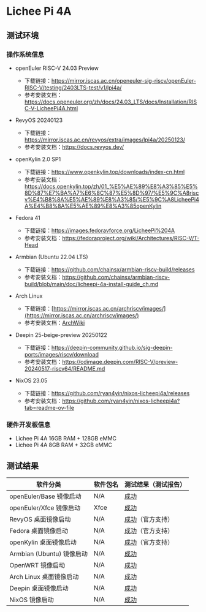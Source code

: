 # Lichee Pi 4A

## 测试环境

### 操作系统信息

- openEuler RISC-V 24.03 Preview
    - 下载链接：https://mirror.iscas.ac.cn/openeuler-sig-riscv/openEuler-RISC-V/testing/2403LTS-test/v1/lpi4a/
    - 参考安装文档：https://docs.openeuler.org/zh/docs/24.03_LTS/docs/Installation/RISC-V-LicheePi4A.html
- RevyOS 20240123
    - 下载链接：https://mirror.iscas.ac.cn/revyos/extra/images/lpi4a/20250123/
    - 参考安装文档：https://docs.revyos.dev/
- openKylin 2.0 SP1
    - 下载链接：https://www.openkylin.top/downloads/index-cn.html
    - 参考安装文档：https://docs.openkylin.top/zh/01_%E5%AE%89%E8%A3%85%E5%8D%87%E7%BA%A7%E6%8C%87%E5%8D%97/%E5%9C%A8riscv%E4%B8%8A%E5%AE%89%E8%A3%85/%E5%9C%A8LicheePi4A%E4%B8%8A%E5%AE%89%E8%A3%85openKylin
- Fedora 41
  - 下载链接：https://images.fedoravforce.org/LicheePi%204A
  - 参考安装文档：https://fedoraproject.org/wiki/Architectures/RISC-V/T-Head
- Armbian (Ubuntu 22.04 LTS)
    - 下载链接：https://github.com/chainsx/armbian-riscv-build/releases
    - 参考安装文档：https://github.com/chainsx/armbian-riscv-build/blob/main/doc/licheepi-4a-install-guide_ch.md
- Arch Linux
    - 下载链接：[https://mirror.iscas.ac.cn/archriscv/images/](https://mirror.iscas.ac.cn/archriscv/images/)
    - 参考安装文档：[ArchWiki](https://wiki.archlinux.org/title/General_recommendations)
- Deepin 25-beige-preview 20250122
    - 下载链接：https://deepin-community.github.io/sig-deepin-ports/images/riscv/download
    - 参考安装文档：https://cdimage.deepin.com/RISC-V/preview-20240517-riscv64/README.md
    
- NixOS 23.05
    - 下载链接：https://github.com/ryan4yin/nixos-licheepi4a/releases
    - 参考安装文档：https://github.com/ryan4yin/nixos-licheepi4a?tab=readme-ov-file
### 硬件开发板信息

- Lichee Pi 4A 16GB RAM + 128GB eMMC
- Lichee Pi 4A 8GB RAM + 32GB eMMC

## 测试结果

| 软件分类                  | 软件包名 | 测试结果（测试报告）          |
| ------------------------- | -------- | ----------------------------- |
| openEuler/Base 镜像启动   | N/A      | [成功][oERV]                  |
| openEuler/Xfce 镜像启动   | Xfce     | [成功][oERV]                  |
| RevyOS 桌面镜像启动       | N/A      | [成功][RevyOS]（官方支持）    |
| Fedora 桌面镜像启动       | N/A      | [成功][Fedora]（官方支持）    |
| openKylin 桌面镜像启动    | N/A      | [成功][openKylin]（官方支持） |
| Armbian (Ubuntu) 镜像启动 | N/A      | [成功][Armbian]               |
| OpenWRT 镜像启动          | N/A      | [成功][OpenWRT]               |
| Arch Linux 桌面镜像启动   | N/A      | [成功][ArchLinux]             |
| Deepin 桌面镜像启动       | N/A      | [成功][Deepin]                |
| NixOS 镜像启动		   |  N/A      | [成功][NixOS] 				|
[oERV]: ./openEuler/README_zh.md
[RevyOS]: ./RevyOS/README_zh.md
[Fedora]: ./Fedora/README_zh.md
[Armbian]: ./Armbian/README_zh.md
[openKylin]: ./openKylin/README_zh.md
[OpenWRT]: ./OpenWRT/README_zh.md
[ArchLinux]: ./ArchLinux/README_zh.md
[Deepin]: ./Deepin/README_zh.md
[NixOS]: ./NixOS/README_zh.md
